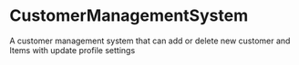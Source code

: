 # CustomerManagementSystem
A customer management system that can add or delete new customer and Items with update profile settings 
